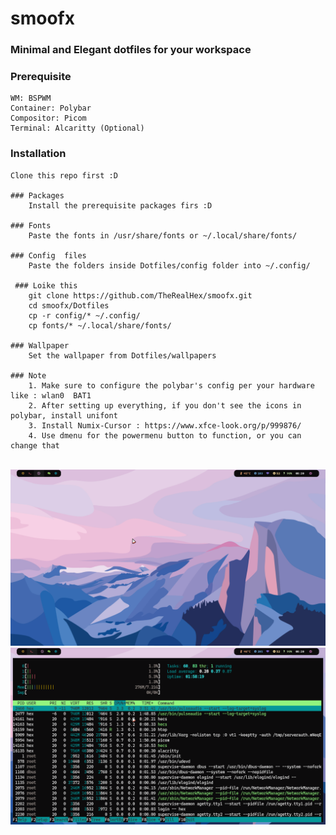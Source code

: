 # smoofx

### <b>Minimal</b> and <b>Elegant</b> dotfiles for your workspace

### Prerequisite
    WM: BSPWM
    Container: Polybar
    Compositor: Picom
    Terminal: Alcaritty (Optional)

### Installation

    Clone this repo first :D

    ### Packages
        Install the prerequisite packages firs :D

    ### Fonts
        Paste the fonts in /usr/share/fonts or ~/.local/share/fonts/

    ### Config  files
        Paste the folders inside Dotfiles/config folder into ~/.config/
            
     ### Loike this
        git clone https://github.com/TheRealHex/smoofx.git
        cd smoofx/Dotfiles
        cp -r config/* ~/.config/
        cp fonts/* ~/.local/share/fonts/

    ### Wallpaper
        Set the wallpaper from Dotfiles/wallpapers

    ### Note
        1. Make sure to configure the polybar's config per your hardware like : wlan0  BAT1
        2. After setting up everything, if you don't see the icons in polybar, install unifont
        3. Install Numix-Cursor : https://www.xfce-look.org/p/999876/
        4. Use dmenu for the powermenu button to function, or you can change that
<br>
<img src="https://github.com/TheRealHex/smoofx/blob/main/snaps/1.png">
<img src="https://github.com/TheRealHex/smoofx/blob/main/snaps/2.png">

